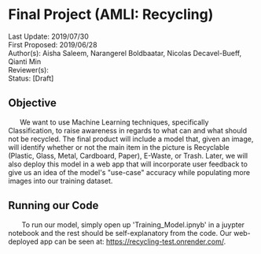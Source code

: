 # Final Project (AMLI: Recycling)
Last Update: 2019/07/30  <br />
First Proposed: 2019/06/28 <br />
Author(s): Aisha Saleem, Narangerel Boldbaatar, Nicolas Decavel-Bueff, Qianti Min<br />
Reviewer(s): <br />
Status: [Draft] <br />

## Objective
&nbsp;&nbsp;&nbsp;&nbsp;&nbsp;&nbsp;We want to use Machine Learning techniques, specifically Classification, to raise awareness in regards to what can and what should not be recycled. The final product will include a model that, given an image, will identify whether or not the main item in the picture is Recyclable (Plastic, Glass, Metal, Cardboard, Paper), E-Waste, or Trash. Later, we will also deploy this model in a web app that will incorporate user feedback to give us an idea of the model's "use-case" accuracy while populating more images into our training dataset. <br />

## Running our Code
&nbsp;&nbsp;&nbsp;&nbsp;&nbsp;&nbsp; To run our model, simply open up 'Training_Model.ipnyb' in a juypter notebook and the rest should be self-explanatory from the code. Our web-deployed app can be seen at: https://recycling-test.onrender.com/.
